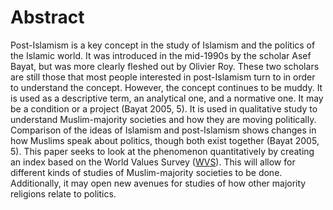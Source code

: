 <html>
  <body>
  	<h1>Abstract</h1>
		<p>Post-Islamism is a key concept in the study of Islamism and the politics of the Islamic world. It was introduced in the mid-1990s by the scholar Asef Bayat, but was more clearly fleshed out by Olivier Roy. These two scholars are still those that most people interested in post-Islamism turn to in order to understand the concept. However, the concept continues to be muddy. It is used as a descriptive term, an analytical one, and a normative one. It may be a condition or a project (Bayat 2005, 5). It is used in qualitative study to understand Muslim-majority societies and how they are moving politically. Comparison of the ideas of Islamism and post-Islamism shows changes in how Muslims speak about politics, though both exist together (Bayat 2005, 5). This paper seeks to look at the phenomenon quantitatively by creating an index based on the World Values Survey (<a href="http://www.worldvaluessurvey.org/wvs.jsp">WVS</a>). This will allow for different kinds of studies of Muslim-majority societies to be done. Additionally, it may open new avenues for studies of how other majority religions relate to politics.</p>
	</body>
</html>
